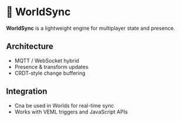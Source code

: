 # 🔄 WorldSync

**WorldSync** is a lightweight engine for multiplayer state and presence.

## Architecture

- MQTT / WebSocket hybrid
- Presence & transform updates
- CRDT-style change buffering

## Integration

- Cna be used in Worlds for real-time sync
- Works with VEML triggers and JavaScript APIs

